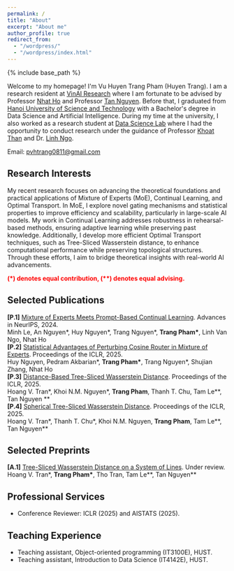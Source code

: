 ```yaml
---
permalink: /
title: "About"
excerpt: "About me"
author_profile: true
redirect_from: 
  - "/wordpress/"
  - "/wordpress/index.html"
---
```


{% include base_path %}

   
Welcome to my homepage! I'm Vu Huyen Trang Pham (Huyen Trang). I am a research resident at [VinAI Research](https://www.vinai.io/) where I am fortunate to be advised by Professor [Nhat Ho](https://nhatptnk8912.github.io/) and Professor [Tan Nguyen](https://tanmnguyen89.github.io/). Before that, I graduated from [Hanoi University of Science and Technology](https://hust.edu.vn/) with a Bachelor's degree in Data Science and Artificial Intelligence. During my time at the university, I also worked as a research student at [Data Science Lab](http://ds.soict.hust.edu.vn/) where I had the opportunity to conduct research under the guidance of Professor [Khoat Than](https://users.soict.hust.edu.vn/khoattq/) and Dr. [Linh Ngo](https://users.soict.hust.edu.vn/linhnv/).

Email: pvhtrang0811@gmail.com
## Research Interests 
My recent research focuses on advancing the theoretical foundations and practical applications of Mixture of Experts (MoE), Continual Learning, and Optimal Transport. In MoE, I explore novel gating mechanisms and statistical properties to improve efficiency and scalability, particularly in large-scale AI models. My work in Continual Learning addresses robustness in rehearsal-based methods, ensuring adaptive learning while preserving past knowledge. Additionally, I develop more efficient Optimal Transport techniques, such as Tree-Sliced Wasserstein distance, to enhance computational performance while preserving topological structures. Through these efforts, I aim to bridge theoretical insights with real-world AI advancements.

<span style="color:red"> **(\*) denotes equal contribution, (\**) denotes equal advising.** </span> <br/>

## Selected Publications
**[P.1]** [Mixture of Experts Meets Prompt-Based Continual Learning](https://arxiv.org/abs/2405.14124). Advances in NeurIPS, 2024. <br/>
Minh Le, An Nguyen\*, Huy Nguyen\*, Trang Nguyen\*, __Trang Pham\*__, Linh Van Ngo, Nhat Ho<br/>
**[P.2]** [Statistical Advantages of Perturbing Cosine Router in Mixture of Experts](https://arxiv.org/abs/2405.14131). Proceedings of the ICLR, 2025. <br/>
Huy Nguyen, Pedram Akbarian\*, __Trang Pham\*__, Trang Nguyen\*, Shujian Zhang, Nhat Ho<br/>
**[P.3]** [Distance-Based Tree-Sliced Wasserstein Distance](https://openreview.net/forum?id=OiQttMHwce). Proceedings of the ICLR, 2025. <br/>
Hoang V. Tran\*, Khoi N.M. Nguyen\*, __Trang Pham__, Thanh T. Chu, Tam Le\*\*, Tan Nguyen \** <br/>
**[P.4]** [Spherical Tree-Sliced Wasserstein Distance](https://openreview.net/forum?id=OiQttMHwce). Proceedings of the ICLR, 2025. <br/>
Hoang V. Tran\*, Thanh T. Chu\*, Khoi N.M. Nguyen, __Trang Pham__, Tam Le\*\*, Tan Nguyen\** <br/>

## Selected Preprints
**[A.1]** [Tree-Sliced Wasserstein Distance on a System of Lines](https://arxiv.org/abs/2406.13725). Under review. <br/>
Hoang V. Tran\*, __Trang Pham\*__, Tho Tran, Tam Le\*\*, Tan Nguyen\** <br/>

## Professional Services
- Conference Reviewer: ICLR (2025) and AISTATS (2025).

## Teaching Experience
- Teaching assistant, Object-oriented programming (IT3100E), HUST.
- Teaching assistant, Introduction to Data Science (IT4142E), HUST.
